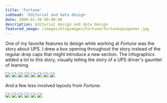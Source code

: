 ```yaml
---
title: 'Fortune'
subhead: 'Editorial and data design'
date: 2008-01-30 00:00:00
description: Editorial design and data design
featured_image: /images/blogimages/Fortune/fortuneupsopener.jpg
---
```


One of my favorite features to design while working at *Fortune* was the story about UPS. I drew a box opening throughout the story instead of the regular drop caps that might introduce a new section. The infographics added a lot to this story, visually telling the story of a UPS driver's gauntlet of learning.

<div class="gallery" data-columns="3">
	<img src="/images/blogimages/Fortune/UPS.W.11.12_07.FINAL-1.jpg">
	<img src="/images/blogimages/Fortune/UPS.W.11.12_07.FINAL-2.jpg">
	<img src="/images/blogimages/Fortune/UPS.W.11.12_07.FINAL-3.jpg">
	<img src="/images/blogimages/Fortune/UPS.W.11.12_07.FINAL-4.jpg">
	<img src="/images/blogimages/Fortune/UPS.W.11.12_07.FINAL-5.jpg">
	<img src="/images/blogimages/Fortune/UPS.W.11.12_07.FINAL-6.jpg">
	<img src="/images/blogimages/Fortune/UPS.W.11.12_07.FINAL-7.jpg">
	<img src="/images/blogimages/Fortune/UPS.W.11.12_07.FINAL-8.jpg">
</div>

And a few less involved layouts from *Fortune*.

<div class="gallery" data-columns="3">
	<img src="/images/blogimages/Fortune/MON.2.18.08.FINALR1.jpg">
	<img src="/images/blogimages/Fortune/schumacher-investing_lowres-1.jpg">
	<img src="/images/blogimages/Fortune/schumacher-investing_lowres-2.jpg">
	<img src="/images/blogimages/Fortune/schumacher-investing_lowres-3.jpg">
	<img src="/images/blogimages/Fortune/schumacher-investing_lowres-4.jpg">
	<img src="/images/blogimages/Fortune/WOR.12.10.07.FINAL.jpg">
	</div>
